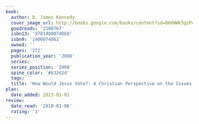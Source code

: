 ```yaml
---
book:
  author: D. James Kennedy
  cover_image_url: http://books.google.com/books/content?id=0KKWWk5gzPcC&printsec=frontcover&img=1&zoom=1&edge=curl&source=gbs_api
  goodreads: '2188767'
  isbn13: '9781400074068'
  isbn9: '1400074061'
  owned: ''
  pages: '272'
  publication_year: '2008'
  series: ''
  series_position: '2008'
  spine_color: '#b32d2d'
  tags: ''
  title: 'How Would Jesus Vote?: A Christian Perspective on the Issues'
plan:
  date_added: 2023-01-01
review:
  date_read: '2010-01-06'
  rating: '1'
---
```

